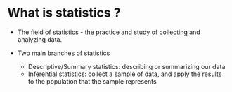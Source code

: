 # What is statistics ? 

- The field of statistics - the practice and study of collecting and analyzing data. 

- Two main branches of statistics
    - Descriptive/Summary statistics: describing or summarizing our data
    - Inferential statistics: collect a sample of data, and apply the results to the population that the sample represents